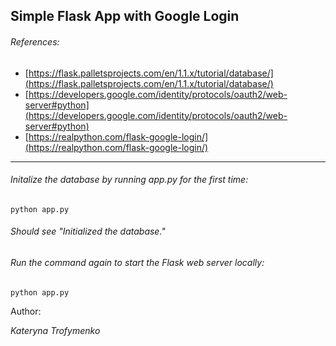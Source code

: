 ## Simple Flask App with Google Login


###### References: 

- [https://flask.palletsprojects.com/en/1.1.x/tutorial/database/](https://flask.palletsprojects.com/en/1.1.x/tutorial/database/)
- [https://developers.google.com/identity/protocols/oauth2/web-server#python](https://developers.google.com/identity/protocols/oauth2/web-server#python)
- [https://realpython.com/flask-google-login/](https://realpython.com/flask-google-login/)

---

###### Initalize the database by running app.py for the first time:

```
python app.py
```
###### Should see "Initialized the database."

###### Run the command again to start the Flask web server locally:
```
python app.py
```


Author:

_Kateryna Trofymenko_